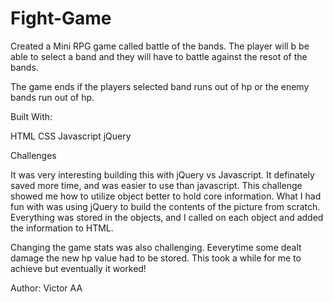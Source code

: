 # Fight-Game

Created a Mini RPG game called battle of the bands. The player will b be able to select a band and they will have to battle against the resot of the bands. 

The game ends if the players selected band runs out of hp or the enemy bands run out of hp. 


Built With:

HTML
CSS
Javascript
jQuery


Challenges

It was very interesting building this with jQuery vs Javascript. It definately saved more time, and was easier to use than javascript. This challenge showed me how to utilize object better to hold core information. What I had fun with was using jQuery to build the contents of the picture from scratch. Everything was stored in the objects, and I called on each object and added the information to HTML. 

Changing the game stats was also challenging. Eeverytime some dealt damage the new hp value had to be stored. This took a while for me to achieve but eventually it worked! 

Author: Victor AA



